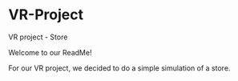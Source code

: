 # VR-Project
VR project - Store 

Welcome to our ReadMe!

For our VR project, we decided to do a simple simulation of a store.
